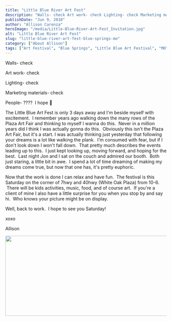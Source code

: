 ```yaml
---
title: "Little Blue River Art Fest"
description: "Walls- check Art work- check Lighting- check Marketing materials- check People- ????  I hope 🙂 The Little Blue Art Fest "
publishDate: "Jun 9, 2010"
author: "Allison Carenza"
heroImage: "/media/Little-Blue-River-Art-Fest_Invitation.jpg"
alt: "Little Blue River Art Fest"
slug: "little-blue-river-art-fest-blue-springs-mo"
category: ["About Allison"]
tags: ["Art Festival", "Blue Springs", "Little Blue Art Festival", "MO"]
---
```


<p>Walls- check</p>
<p>Art work- check</p>
<p>Lighting- check</p>
<p>Marketing materials- check</p>
<p>People- ????  I hope 🙂</p>
<p>The Little Blue Art Fest is only 3 days away and I&apos;m beside myself with excitement.  I remember years ago walking down the many rows of the Plaza Art Fair and thinking to myself I wanna do this.  Never in a million years did I think I was actually gonna do this.  Obviously this isn&apos;t the Plaza Art Fair, but it&apos;s a start. I was actually thinking just yesterday that following your dreams is a lot like walking the plank.  I&apos;m consumed with fear, but if I don&apos;t look down I won&apos;t fall down.  That pretty much describes the events leading up to this.  I just kept looking up, moving forward, and hoping for the best.  Last night Jon and I sat on the couch and admired our booth.  Both just staring, a little bit in awe.  I spend a lot of time dreaming of making my dreams come true, but now that one has, it&apos;s pretty euphoric.</p>
<p>Now that the work is done I can relax and have fun.  The festival is this Saturday on the corner of 7hwy and 40hwy (White Oak Plaza) from 10-6.  There will be kids activities, music, food, and of course art.  If you&apos;re a client of mine I also have a little surprise for you when you stop by and say hi.  Who knows your picture might be on display.</p>
<p>Well, back to work.  I hope to see you Saturday!</p>
<p>xoxo</p>
<p>Allison</p>
<p><a rel="attachment wp-att-873" href="http://www.allisoncarenza.com/archives/little-blue-river-art-fest-blue-springs-mo/little-blue-river-art-fest_invitation/"><img class="aligncenter size-full wp-image-873" title="Little Blue River Art Fest_Invitation" src="/media/Little-Blue-River-Art-Fest_Invitation.jpg" alt="" width="563" height="250" srcset="/media/Little-Blue-River-Art-Fest_Invitation.jpg 563w, /media/Little-Blue-River-Art-Fest_Invitation-300x133.jpg 300w" sizes="(max-width: 563px) 100vw, 563px" /></a></p>
